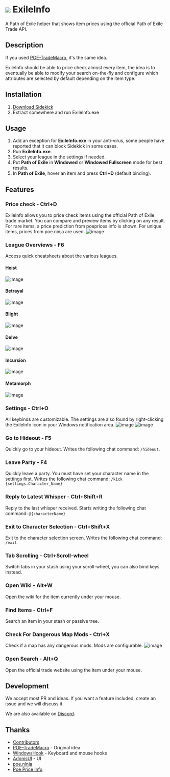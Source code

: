 # [![](https://i.imgur.com/1B5jR3D.png)](#) ExileInfo 
A Path of Exile helper that shows item prices using the official Path of Exile Trade API.

## Description
If you used [POE-TradeMacro](https://github.com/PoE-TradeMacro/POE-TradeMacro), it's the same idea.

ExileInfo should be able to price check almost every item, the idea is to eventually be able to modify your search on-the-fly and configure which attributes are selected by default depending on the item type.

## Installation
1. [Download Sidekick](https://github.com/danthespal/ExileInfo/releases/latest/download/ExileInfo.zip)
2. Extract somewhere and run ExileInfo.exe

## Usage
1. Add an exception for **ExileInfo.exe** in your anti-virus, some people have reported that it can block Sidekick in some cases.
2. Run **ExileInfo.exe**.
3. Select your league in the settings if needed.
4. Put **Path of Exile** in **Windowed** or **Windowed Fullscreen** mode for best results.
5. In **Path of Exile**, hover an item and press **Ctrl+D** (default binding).

## Features
### Price check - Ctrl+D
ExileInfo allows you to price check items using the official Path of Exile trade market. You can compare and preview items by clicking on any result. For rare items, a price prediction from poeprices.info is shown.
For unique items, prices from poe.ninja are used.
![image](https://raw.githubusercontent.com/danthespal/ExileInfo/master/docs/assets/images/price-check.png)

### League Overviews - F6
Access quick cheatsheets about the various leagues.

#### Heist
![image](https://raw.githubusercontent.com/danthespal/ExileInfo/master/docs/assets/images/overlay-heist.png)

#### Betrayal
![image](https://raw.githubusercontent.com/danthespal/ExileInfo/master/docs/assets/images/overlay-betrayal.png)

#### Blight
![image](https://raw.githubusercontent.com/danthespal/ExileInfo/master/docs/assets/images/overlay-blight.png)

#### Delve
![image](https://raw.githubusercontent.com/danthespal/ExileInfo/master/docs/assets/images/overlay-delve.png)

#### Incursion
![image](https://raw.githubusercontent.com/danthespal/ExileInfo/master/docs/assets/images/overlay-incursion.png)

#### Metamorph
![image](https://raw.githubusercontent.com/danthespal/ExileInfo/master/docs/assets/images/overlay-metamorph.png)

### Settings - Ctrl+O
All keybinds are customizable. The settings are also found by right-clicking the ExileInfo icon in your Windows notification area.
![image](https://raw.githubusercontent.com/danthespal/ExileInfo/master/docs/assets/images/settings-general.png)
![image](https://raw.githubusercontent.com/danthespal/ExileInfo/master/docs/assets/images/settings-keybindings.png)

### Go to Hideout - F5
Quickly go to your hideout. Writes the following chat command: `/hideout`.

### Leave Party - F4
Quickly leave a party. You must have set your character name in the settings first. Writes the following chat command: `/kick {settings.Character_Name}`

### Reply to Latest Whisper - Ctrl+Shift+R
Reply to the last whisper received. Starts writing the following chat command: `@{characterName}`

### Exit to Character Selection - Ctrl+Shift+X
Exit to the character selection screen. Writes the following chat command: `/exit`

### Tab Scrolling - Ctrl+Scroll-wheel
Switch tabs in your stash using your scroll-wheel, you can also bind keys instead.

### Open Wiki - Alt+W
Open the wiki for the item currently under your mouse.

### Find Items - Ctrl+F
Search an item in your stash or passive tree.

### Check For Dangerous Map Mods - Ctrl+X
Check if a map has any dangerous mods. Mods are configurable.
![image](https://raw.githubusercontent.com/danthespal/ExileInfo/master/docs/assets/images/map-dangerous.png)

### Open Search - Alt+Q
Open the official trade website using the item under your mouse.

## Development
We accept most PR and ideas. If you want a feature included, create an issue and we will discuss it.

We are also available on [Discord](https://discord.gg/NpGaMqC).

## Thanks
- [Contributors](https://github.com/domialex/Sidekick/graphs/contributors)
- [POE-TradeMacro](https://github.com/PoE-TradeMacro/POE-TradeMacro) - Original idea
- [WindowsHook](https://github.com/topstarai/WindowsHook) - Keyboard and mouse hooks
- [AdonisUI](https://benruehl.github.io/adonis-ui/) - UI
- [poe.ninja](https://poe.ninja/)
- [Poe Price Info](https://www.poeprices.info/)
